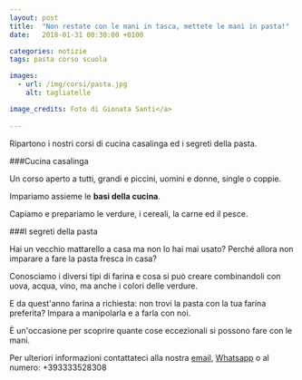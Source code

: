 ```yaml
---
layout: post
title:  "Non restate con le mani in tasca, mettete le mani in pasta!"
date:   2018-01-31 00:30:00 +0100

categories: notizie
tags: pasta corso scuola

images:
  - url: /img/corsi/pasta.jpg
    alt: tagliatelle

image_credits: Foto di Gionata Santi</a>
 
---
```


Ripartono i nostri corsi di cucina casalinga ed i segreti della pasta.

<!--continua-->

###Cucina casalinga

Un corso aperto a tutti, grandi e piccini, uomini e donne, single o coppie.

Impariamo assieme le **basi della cucina**. 

Capiamo e prepariamo le verdure, i cereali, la carne ed il pesce.

###I segreti della pasta

Hai un vecchio mattarello a casa ma non lo hai mai usato?
Perché allora non imparare a fare la pasta fresca in casa?

Conosciamo i diversi tipi di farina e cosa si può creare combinandoli con uova, acqua, vino, ma anche i colori delle verdure.

E da quest'anno farina a richiesta: non trovi la pasta con la tua farina preferita? Impara a manipolarla e a farla con noi.

È un'occasione per scoprire quante cose eccezionali si possono fare con le mani.

Per ulteriori informazioni contattateci alla nostra [email](&#x6d;&#97;&#x69;&#108;&#116;&#111;&#x3a;&#x63;&#x75;&#x63;&#105;&#x6e;&#x61;&#x2e;&#x64;&#x69;&#46;&#108;&#111;&#100;&#x69;&#x40;&#x67;&#109;&#x61;&#105;&#x6c;&#x2e;&#99;&#111;&#109; "Invia email"), [Whatsapp](https://api.whatsapp.com/send?phone=393333528308 "Invia messaggio") o al numero: +393333528308